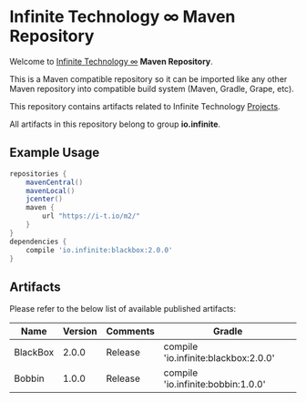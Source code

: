 # Infinite Technology ∞ Maven Repository

Welcome to [Infinite Technology ∞](https://i-t.io) **Maven Repository**.

This is a Maven compatible repository so it can be imported like any other Maven repository into compatible build system (Maven, Gradle, Grape, etc).

This repository contains artifacts related to Infinite Technology [Projects](https://i-t.io/index.html#projects).

All artifacts in this repository belong to group **io.infinite**.

## Example Usage

```groovy
repositories {
    mavenCentral()
    mavenLocal()
    jcenter()
    maven {
        url "https://i-t.io/m2/"
    }
}
dependencies {
    compile 'io.infinite:blackbox:2.0.0'
}
```

## Artifacts

Please refer to the below list of available published artifacts:

|Name|Version|Comments|Gradle|
|---|---|---|---|
|BlackBox|2.0.0|Release|compile 'io.infinite:blackbox:2.0.0'|
|Bobbin|1.0.0|Release|compile 'io.infinite:bobbin:1.0.0'|